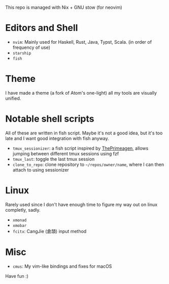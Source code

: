 This repo is managed with Nix + GNU stow (for neovim)

# Editors and Shell
- `nvim`:
  Mainly used for Haskell, Rust, Java, Typst, Scala. (in order of frequency of
  use)
- `starship`
- `fish`

# Theme
I have made a theme (a fork of Atom's one-light) all my tools are visually
unified.

# Notable shell scripts
All of these are written in fish script. Maybe it's not a good idea, but it's
too late and I want good integration with fish anyway.
- `tmux_sessionizer`: a fish script inspired by
  [ThePrimeagen](https://github.com/ThePrimeagen/.dotfiles/blob/master/bin/.local/scripts/tmux-sessionizer),
  allows jumping between different tmux sessions using fzf
- `tmux_last`:
  toggle the last tmux session
- `clone_to_repo`:
  clone repository to `~/repos/owner/name`, where I can then attach to using
  sessionizer

# Linux
Rarely used since I don't have enough time to figure my way out on linux
completly, sadly.
- `xmonad`
- `xmobar`
- `fcitx`: CangJie (倉頡) input method

# Misc
- `cmus`:
  My vim-like bindings and fixes for macOS

Have fun :)

<!--
vim:textwidth=80
-->
